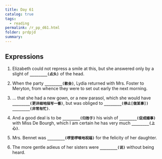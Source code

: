 ```yaml
---
title: Day 61
catalog: true
tags: 
  - reading
permalink: /r_pp_d61.html
folder: prdpjd
summary: 
---
```



## Expressions

1.  Elizabeth could not repress a smile at this, but she answered only by a slight of <b data-toggle="tooltip" data-original-title="{{site.data.answers.d61_a}}">`________(点头)`</b> of the head.

2.  When the party <b data-toggle="tooltip" data-original-title="{{site.data.answers.d61_b}}">`________(散会)`</b>, Lydia returned with Mrs. Foster to Meryton, from whence they were to set out early the next morning.


3.  ... that she had a new gown, or a new parasol, which she would have <b data-toggle="tooltip" data-original-title="{{site.data.answers.d61_c}}">`________(更详细地描写一番)`</b>, but was obliged to <b data-toggle="tooltip" data-original-title="{{site.data.answers.d61_c2}}">`________(停止[做某事])`</b> <b data-toggle="tooltip" data-original-title="{{site.data.answers.d61_c3}}">`________(非常匆忙)`</b>.  

4.  And a good deal is to be <b data-toggle="tooltip" data-original-title="{{site.data.answers.d61_d}}">`________(归咎于)`</b> his wish of <b data-toggle="tooltip" data-original-title="{{site.data.answers.d61_d2}}">`________(促成婚事)`</b> with Miss De Bourgh, which I am certain he has very much <b data-toggle="tooltip" data-original-title="{{site.data.answers.d61_d3}}">`________(上心)`</b>.

5.  Mrs. Bennet was <b data-toggle="tooltip" data-original-title="{{site.data.answers.d61_e}}">`________(啰里啰嗦地祝福)`</b> for the felicity of her daughter.

6.  The more gentle adieus of her sisters were <b data-toggle="tooltip" data-original-title="{{site.data.answers.d61_f}}">`________(说)`</b> without being heard.